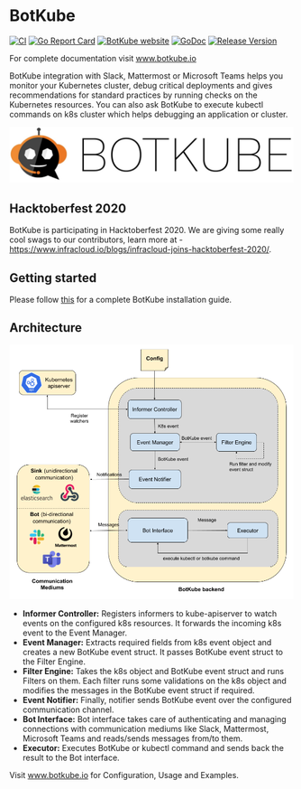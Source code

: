 # BotKube
[![CI](https://github.com/infracloudio/botkube/workflows/CI/badge.svg?branch=develop)](https://github.com/infracloudio/botkube/actions?query=workflow%3ACI+branch%3Adevelop) [![Go Report Card](https://goreportcard.com/badge/github.com/infracloudio/botkube)](https://goreportcard.com/report/github.com/infracloudio/botkube) [![BotKube website](https://img.shields.io/badge/docs-botkube.io-blue.svg)](https://botkube.io) [![GoDoc](https://godoc.org/github.com/infracloudio/botkube?status.svg)](https://godoc.org/github.com/infracloudio/botkube) [![Release Version](https://img.shields.io/github/v/release/infracloudio/botkube?label=Botkube)](https://github.com/infracloudio/botkube/releases/latest)

For complete documentation visit www.botkube.io

BotKube integration with Slack, Mattermost or Microsoft Teams helps you monitor your Kubernetes cluster, debug critical deployments and gives recommendations for standard practices by running checks on the Kubernetes resources.
You can also ask BotKube to execute kubectl commands on k8s cluster which helps debugging an application or cluster.

![](botkube-title.jpg)

## Hacktoberfest 2020
BotKube is participating in Hacktoberfest 2020. We are giving some really cool swags to our contributors, learn more at - https://www.infracloud.io/blogs/infracloud-joins-hacktoberfest-2020/. 

## Getting started
Please follow [this](https://www.botkube.io/installation/) for a complete BotKube installation guide.

## Architecture
![](/botkube_arch.jpg)
- **Informer Controller:** Registers informers to kube-apiserver to watch events on the configured k8s resources. It forwards the incoming k8s event to the Event Manager.
- **Event Manager:** Extracts required fields from k8s event object and creates a new BotKube event struct. It passes BotKube event struct to the Filter Engine.
- **Filter Engine:** Takes the k8s object and BotKube event struct and runs Filters on them. Each filter runs some validations on the k8s object and modifies the messages in the BotKube event struct if required.
- **Event Notifier:** Finally, notifier sends BotKube event over the configured communication channel.
- **Bot Interface:** Bot interface takes care of authenticating and managing connections with communication mediums like Slack, Mattermost, Microsoft Teams and reads/sends messages from/to them. 
- **Executor:** Executes BotKube or kubectl command and sends back the result to the Bot interface.

Visit www.botkube.io for Configuration, Usage and Examples.
